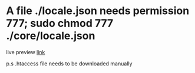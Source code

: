 # A file ./locale.json needs permission 777; sudo chmod 777 ./core/locale.json 

live preview <a href="http://alias.megrulad.ge"> link </a>

p.s .htaccess file needs to be downloaded manually



